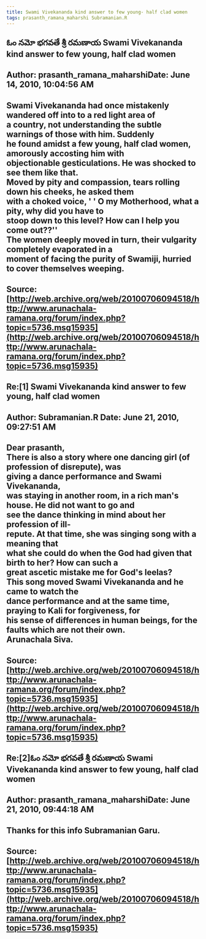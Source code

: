 ```yaml
--- 
title: Swami Vivekananda kind answer to few young- half clad women   
tags: prasanth_ramana_maharshi Subramanian.R  
---  
```

## ఓం నమో భగవతే శ్రీ రమణాయ Swami Vivekananda kind answer to few young, half clad women  
Author: prasanth_ramana_maharshiDate: June 14, 2010, 10:04:56 AM  
---  
Swami Vivekananda had once mistakenly wandered off into to a red light area of  
a country, not understanding the subtle warnings of those with him. Suddenly  
he found amidst a few young, half clad women, amorously accosting him with  
objectionable gesticulations. He was shocked to see them like that.   
Moved by pity and compassion, tears rolling down his cheeks, he asked them  
with a choked voice, **' ' O my Motherhood, what a pity, why did you have to  
stoop down to this level? How can I help you come out??''**   
The women deeply moved in turn, their vulgarity completely evaporated in a  
moment of facing the purity of Swamiji, hurried to cover themselves weeping.
 ---  
Source:[http://web.archive.org/web/20100706094518/http://www.arunachala-ramana.org/forum/index.php?topic=5736.msg15935](http://web.archive.org/web/20100706094518/http://www.arunachala-ramana.org/forum/index.php?topic=5736.msg15935)   
---  

## Re:[1] Swami Vivekananda kind answer to few young, half clad women  
Author: Subramanian.R       Date: June 21, 2010, 09:27:51 AM  
---  
Dear prasanth,   
There is also a story where one dancing girl (of profession of disrepute), was  
giving a dance performance and Swami Vivekananda,   
was staying in another room, in a rich man's house. He did not want to go and  
see the dance thinking in mind about her profession of ill-   
repute. At that time, she was singing song with a meaning that   
what she could do when the God had given that birth to her? How can such a  
great ascetic mistake me for God's leelas?   
This song moved Swami Vivekananda and he came to watch the   
dance performance and at the same time, praying to Kali for forgiveness, for  
his sense of differences in human beings, for the   
faults which are not their own.   
Arunachala Siva.
 ---  
Source:[http://web.archive.org/web/20100706094518/http://www.arunachala-ramana.org/forum/index.php?topic=5736.msg15935](http://web.archive.org/web/20100706094518/http://www.arunachala-ramana.org/forum/index.php?topic=5736.msg15935)   
---  

## Re:[2]ఓం నమో భగవతే శ్రీ రమణాయ  Swami Vivekananda kind answer to few young, half clad women  
Author: prasanth_ramana_maharshiDate: June 21, 2010, 09:44:18 AM  
---  
Thanks for this info Subramanian Garu.
 ---  
Source:[http://web.archive.org/web/20100706094518/http://www.arunachala-ramana.org/forum/index.php?topic=5736.msg15935](http://web.archive.org/web/20100706094518/http://www.arunachala-ramana.org/forum/index.php?topic=5736.msg15935)   
---  

